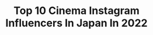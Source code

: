 ---
title: Top 10 Cinema Instagram Influencers In Japan In 2022
description: >-
  Find top cinema Instagram influencers in Japan in 2022. Most popular hashtags: #cinematography #japan #sonyalpha.
platform: Instagram
hits: 90
text_top: Identify the best Instagram influencers on inBeat.
text_bottom: Our platform has 90 Instagram influencers like this in Japan for you to pitch.
profiles:
  - username: "the_rinayang"
    fullname: >-
      RINA YANG
    bio: >-
      Japanese-Korean cinematographer シネマトグラファー/撮影監督 🇬🇧🇪🇺LUX @luxartistsltd 🇺🇸ICONIC @iconictalentagency @icglocal600 ____________
    location: "Japan"
    followers: 41785
    engagement: 698
    commentsToLikes: 0.021861
    id: ck0u9gk529qmg0i19mdadsfxf
    verified: false
    hashtags: "#sittinginlimbo, #whereisthedoor, #whereisthehat, #justiceforwindrush"
  - username: "gregorykoefer"
    fullname: >-
      GREGORY KOEFER /ˈkofr'/
    bio: >-
      𝙆 𝙊 𝙁 𝙍. .filmmaker .cinematographer .photographer .director
    location: "Japan"
    followers: 19685
    engagement: 342
    commentsToLikes: 0.045346
    id: ck15rjuga89y30i19fn27sz9v
    verified: false
    hashtags: "#sonya7riii, #droneoftheday, #lensbible, #diewocheaufinstagram"
  - username: "loganlambert"
    fullname: >-
      LOGAN LAMBERT
    bio: >-
      🎥 Cinematographer & Editor Everywhere and Nowhere
    location: "Japan"
    followers: 16985
    engagement: 421
    commentsToLikes: 0.034221
    id: ck0tymxvdnbst0i19z7l2q2j9
    verified: false
    hashtags: "#unitedstories, #commercialcutchallenge"
  - username: "jet_akira"
    fullname: >-
      Akira JET Nakaura
    bio: >-
      📽reddigitalcinema owner ProfessionalSurfer, Cinematographer, SoundTrackMaker, Art Designer and Artist From TOKYO🗼 映像制作、写真撮影お問い合わせ先 jet@jetdesign.tokyo
    location: "Japan"
    followers: 18022
    engagement: 731
    commentsToLikes: 0.004438
    id: ck5cfj25kn28x0i114udkv38c
    verified: false
    hashtags: "#jetdesign, #edited, #breakeroutwetsuits, #goprohero8"
  - username: "mamaprechanaya"
    fullname: >-
      Mama Prechanaya 3.0
    bio: >-
      🔸Cinema Updates, All Types of Memes 🔸3 Admins 👑 Backup : @mamaprechanaya_4 #mama_prechanaya
    location: "Japan"
    followers: 33714
    engagement: 379
    commentsToLikes: 0.007172
    id: ck8t7wkkui7gx0j78yuraa9ke
    verified: false
    hashtags: "#lockdown, #mamaprechanaya, #master, #mama"
  - username: "cineca"
    fullname: >-
      cineca / Mio Tsuchiya / つちやみお
    bio: >-
      菓子作家 / Sweet Innovator Cinematic confections , since 2012
    location: "Japan"
    followers: 16189
    engagement: 328
    commentsToLikes: 0.004479
    id: ck5buydseinfc0i11cnxmm468
    verified: false
    hashtags: "#cineca, #pintscope, #somethingsomething2020, #waribashi"
  - username: "t.hagi_1013"
    fullname: >-
      Tadahisa Hagiwara😎😎
    bio: >-
      ▶️ Love cinema,book,anime and NO Baton. ▶️ All photos are taken by me. Ⓜ️ @addicted_to_nights @match_night @picturetokeep_love @world_bestnight
    location: "Japan"
    followers: 17222
    engagement: 318
    commentsToLikes: 0.006557
    id: ck5q4835qo48s0i11xjgb0vfo
    verified: false
    hashtags: "#wp, #fever, #loves, #ig"
  - username: "abphotographs_"
    fullname: >-
      AB Photographs
    bio: >-
      Above & Beyond [est 2010] @ab_cinema - Open trip 2020 / 2022 Dec: Japan Oct: Ausie|Europe Nov: NY|Seattle - Info@abphotographs.com 08176705800
    location: "Japan"
    followers: 11273
    engagement: 95
    commentsToLikes: 0.005457
    id: ck0w3o2l8ue8a0i19hnpw98dq
    verified: false
    hashtags: "#abalpha, #9yearsabphotographs"
  - username: "taku_cinema"
    fullname: >-
      岡田拓朗（Cinema Life Career）
    bio: >-
      主に映画とドラマのこと 仕事→フリーランス(人事、広報、PR、ライター等)／執筆→リアルサウンド映画部、TVログ他／好き→映画、ドラマ、スポーツ、野球、音楽、旅行、ロケ地、東南アジア、カメラ、歴史、芸術、文章、言葉／理想→誰もが自分を認めて前向きに生きられる社会 ご依頼はメッセージにてお願いします！
    location: "Japan"
    followers: 16812
    engagement: 692
    commentsToLikes: 0.008935
    id: ck13ber6nv2ni0i19o5zx135e
    verified: false
    hashtags: "#amazonprimevideo, #netflix, #unext, #pr"
  - username: "bobasaurusfett"
    fullname: >-
      •  Eugene
    bio: >-
      • #ToyPhotographer • 🇺🇸🇵🇭🇲🇽
    location: "Japan"
    followers: 6086
    engagement: 854
    commentsToLikes: 0.067150
    id: ck0txqbrfk4sm0i19lz2rq1y0
    verified: false
    hashtags: "#sonyalpha, #hasbropulse, #manga, #plasticcrack"
---